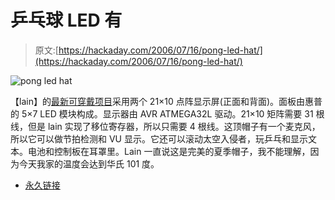 # 乒乓球 LED 有

> 原文:[https://hackaday.com/2006/07/16/pong-led-hat/](https://hackaday.com/2006/07/16/pong-led-hat/)

![pong led hat](../Images/0336eafafb8b1e98b8107cf8a9dc423a.png)

【lain】的[最新可穿戴项目](http://www.lushprojects.com/hhack/)采用两个 21×10 点阵显示屏(正面和背面)。面板由惠普的 5×7 LED 模块构成。显示器由 AVR ATMEGA32L 驱动。21×10 矩阵需要 31 根线，但是 lain 实现了移位寄存器，所以只需要 4 根线。这顶帽子有一个麦克风，所以它可以做节拍检测和 VU 显示。它还可以滚动太空入侵者，玩乒乓和显示文本。电池和控制板在耳罩里。Lain 一直说这是完美的夏季帽子，我不能理解，因为今天我家的温度会达到华氏 101 度。

*   [永久链接](http://www.lushprojects.com/hhack/index.html)